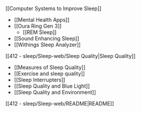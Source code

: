 [[Computer Systems to Improve Sleep]]
- [[Mental Health Apps]]
- [[Oura Ring Gen 3]]
	- [[REM Sleep]]
- [[Sound Enhancing Sleep]]
- [[Withings Sleep Analyzer]]

[[412 - sleep/Sleep-web/Sleep Quality|Sleep Quality]]
- [[Measures of Sleep Quality]]
- [[Exercise and sleep quality]]
- [[Sleep Interrupters]]
- [[Sleep Quality and Blue Light]]
- [[Sleep Quality and Environment]]

[[412 - sleep/Sleep-web/README|README]]





